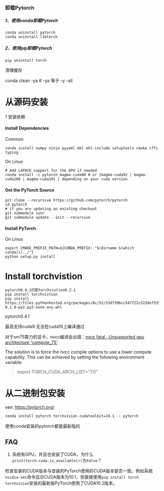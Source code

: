 ### 卸载Pytorch

##### 1、使用conda卸载Pytorch

```
conda uninstall pytorch
conda uninstall libtorch
```

##### 2、使用pip卸载Pytorch

```
pip uninstall torch
```

清理缓存

conda clean -ya	# -ya  等于 -y -all



# 从源码安装

1 安装依赖

#### Install Dependencies

Common

```
conda install numpy ninja pyyaml mkl mkl-include setuptools cmake cffi typing
```

On Linux

```
# Add LAPACK support for the GPU if needed
conda install -c pytorch magma-cuda90 # or [magma-cuda92 | magma-cuda100 | magma-cuda101 ] depending on your cuda version
```

#### Get the PyTorch Source

```
git clone --recursive https://github.com/pytorch/pytorch
cd pytorch
# if you are updating an existing checkout
git submodule sync
git submodule update --init --recursive
```

#### Install PyTorch

On Linux

```
export CMAKE_PREFIX_PATH=${CONDA_PREFIX:-"$(dirname $(which conda))/../"}
python setup.py install
```

# Install torchvistion

```
pytorch0.4.1匹配torchvistion0.2.1
pip install torchvistion
pip install https://files.pythonhosted.org/packages/8c/52/33d739bcc547f22c522def535a8da7e6e5a0f6b98594717f519b5cb1a4e1/torchvision-0.1.8-py2.py3-none-any.whl
```



pytorch0.4.1

最高支持cuda9 无法在cuda10上编译通过

对于sm75算力的显卡，nvcc编译会出错：[nvcc fatal : Unsupported gpu architecture 'compute_75'](https://github.com/torch/torch7/issues/1190#)

The solution is to force the nvcc compile options to use a lower compute capability. This can be achieved by setting the following environment variable:

> export TORCH_CUDA_ARCH_LIST="7.0"



# 从二进制包安装

see: https://pytorch.org/

```bash
conda install pytorch torchvision cudatoolkit=10.1 -c pytorch
```

使用conda安装的pytorch都是最新版的



## FAQ

1. 系统有GPU，并且也安装了CUDA，为什么`print(torch.cuda.is_available())`为`False`？

检查安装的CUDA版本与安装的PyTorch使用的CUDA版本是否一致。例如系统`nvidia-smi`命令显示CUDA版本为10.1，但直接使用`pip install torch torchvision`安装的最新版PyTorch使用了CUDA10.2版本。



